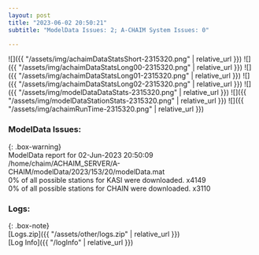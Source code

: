 ```yaml
---
layout: post
title: "2023-06-02 20:50:21"
subtitle: "ModelData Issues: 2; A-CHAIM System Issues: 0"

---
```


![]({{ "/assets/img/achaimDataStatsShort-2315320.png" | relative_url }})
![]({{ "/assets/img/achaimDataStatsLong00-2315320.png" | relative_url }})
![]({{ "/assets/img/achaimDataStatsLong01-2315320.png" | relative_url }})
![]({{ "/assets/img/achaimDataStatsLong02-2315320.png" | relative_url }})
![]({{ "/assets/img/modelDataDataStats-2315320.png" | relative_url }})
![]({{ "/assets/img/modelDataStationStats-2315320.png" | relative_url }})
![]({{ "/assets/img/achaimRunTime-2315320.png" | relative_url }})


### ModelData Issues:  
  
{: .box-warning}  
 ModelData report for 02-Jun-2023 20:50:09   
 /home/chaim/ACHAIM_SERVER/A-CHAIM/modelData/2023/153/20/modelData.mat   
 0% of all possible stations for KASI were downloaded. x4149   
 0% of all possible stations for CHAIN were downloaded. x3110   
  


### Logs:  
  
{: .box-note}  
[Logs.zip]({{ "/assets/other/logs.zip" | relative_url }})  
[Log Info]({{ "/logInfo" | relative_url }})  
